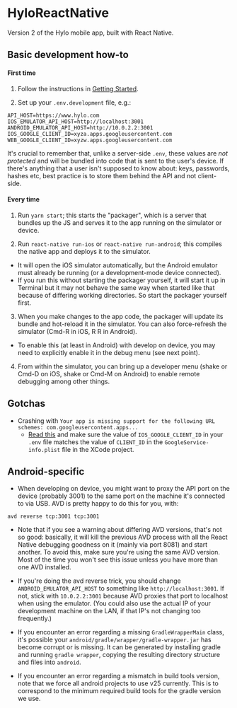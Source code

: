 # HyloReactNative
Version 2 of the Hylo mobile app, built with React Native.

## Basic development how-to

#### First time

1. Follow the instructions in [Getting Started](https://facebook.github.io/react-native/docs/getting-started.html).

2. Set up your `.env.development` file, e.g.:

```
API_HOST=https://www.hylo.com
IOS_EMULATOR_API_HOST=http://localhost:3001
ANDROID_EMULATOR_API_HOST=http://10.0.2.2:3001
IOS_GOOGLE_CLIENT_ID=xyza.apps.googleusercontent.com
WEB_GOOGLE_CLIENT_ID=xyzw.apps.googleusercontent.com
```

It's crucial to remember that, unlike a server-side `.env`, these values are _not protected_ and will be bundled into code that is sent to the user's device. If there's anything that a user isn't supposed to know about: keys, passwords, hashes etc, best practice is to store them behind the API and not client-side.


#### Every time

1. Run `yarn start`; this starts the "packager", which is a server that bundles up the JS and serves it to the app running on the simulator or device.

2. Run `react-native run-ios` or `react-native run-android`; this compiles the native app and deploys it to the simulator. 
  - It will open the iOS simulator automatically, but the Android emulator must already be running (or a development-mode device connected).
  - If you run this without starting the packager yourself, it will start it up in Terminal but it may not behave the same way when started like that because of differing working directories. So start the packager yourself first.

3. When you make changes to the app code, the packager will update its bundle and hot-reload it in the simulator. You can also force-refresh the simulator (Cmd-R in iOS, R R in Android).
  - To enable this (at least in Android) with develop on device, you may need to explicitly enable it in the debug menu (see next point).

4. From within the simulator, you can bring up a developer menu (shake or Cmd-D on iOS, shake or Cmd-M on Android) to enable remote debugging among other things.


## Gotchas

- Crashing with `Your app is missing support for the following URL schemes: com.googleusercontent.apps...` 
  - [Read this](https://developers.google.com/identity/sign-in/ios/start-integrating#add_a_url_scheme_to_your_project) and make sure the value of `IOS_GOOGLE_CLIENT_ID` in your `.env` file matches the value of `CLIENT_ID` in the `GoogleService-info.plist` file in the XCode project.


## Android-specific

  - When developing on device, you might want to proxy the API port on the device (probably 3001) to the same port on the machine it's connected to via USB. AVD is pretty happy to do this for you, with:

  ```
  avd reverse tcp:3001 tcp:3001
  ```

  - Note that if you see a warning about differing AVD versions, that's not so good: basically, it will kill the previous AVD process with all the React Native debugging goodness on it (mainly via port 8081) and start another. To avoid this, make sure you're using the same AVD version. Most of the time you won't see this issue unless you have more than one AVD installed.

  - If you're doing the avd reverse trick, you should change `ANDROID_EMULATOR_API_HOST` to something like `http://localhost:3001`. If not, stick with `10.0.2.2:3001` because AVD proxies that port to localhost when using the emulator. (You could also use the actual IP of your development machine on the LAN, if that IP's not changing too frequently.)

  - If you encounter an error regarding a missing `GradleWrapperMain` class, it's possible your `android/gradle/wrapper/gradle-wrapper.jar` has become corrupt or is missing. It can be generated by installing gradle and running `gradle wrapper`, copying the resulting directory structure and files into `android`.

  - If you encounter an error regarding a mismatch in build tools version, note that we force all android projects to use v25 currently. This is to correspond to the minimum required build tools for the gradle version we use.
